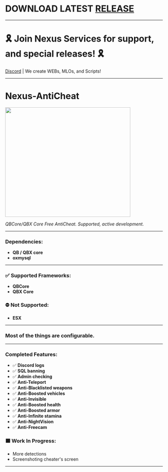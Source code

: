 # DOWNLOAD LATEST [RELEASE](https://github.com/Muffinzo/Nexus-AntiCheat/releases)

---

# 🎗 Join Nexus Services for support, and special releases! 🎗
[Discord](https://discord.gg/KhgGD32nc2) | We create WEBs, MLOs, and Scripts!

---

# **Nexus-AntiCheat**
<img src="https://github.com/user-attachments/assets/34720c9d-16d1-4dd9-82d3-a84b7e8f7ab0" width="400" height="350" />


_QBCore/QBX Core Free AntiCheat. Supported, active development._

---

### **Dependencies:**
- **QB / QBX core**
- **oxmysql**

---

### ✅ **Supported Frameworks:**
- **QBCore**
- **QBX Core**

### ⛔ **Not Supported:**
- **ESX**

---

### **Most of the things are configurable.**

---

### **Completed Features:**
- ✅ **Discord logs**
- ✅ **SQL banning**
- ✅ **Admin checking**
- ✅ **Anti-Teleport**
- ✅ **Anti-Blacklisted weapons**
- ✅ **Anti-Boosted vehicles**
- ✅ **Anti-Invisible**
- ✅ **Anti-Boosted health**
- ✅ **Anti-Boosted armor**
- ✅ **Anti-Infinite stamina**
- ✅ **Anti-NightVision**
- ✅ **Anti-Freecam**

### 🟧 **Work In Progress:**
- More detections
- Screenshoting cheater's screen

---
